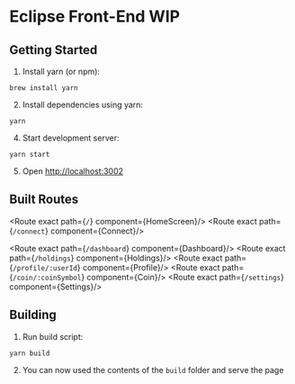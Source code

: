 Eclipse Front-End WIP
========

Getting Started
---------------

1. Install yarn (or npm):

  `brew install yarn`

2. Install dependencies using yarn:

  `yarn`

4. Start development server:

  `yarn start`

5. Open [http://localhost:3002]()


Built Routes
---------------
<Route exact path={`/`} component={HomeScreen}/>
<Route exact path={`/connect`} component={Connect}/>

<Route exact path={`/dashboard`} component={Dashboard}/>
<Route exact path={`/holdings`} component={Holdings}/>
<Route exact path={`/profile/:userId`} component={Profile}/>
<Route exact path={`/coin/:coinSymbol`} component={Coin}/>
<Route exact path={`/settings`} component={Settings}/>


Building
---------------

1. Run build script:

  `yarn build`

2. You can now used the contents of the `build` folder and serve the page
